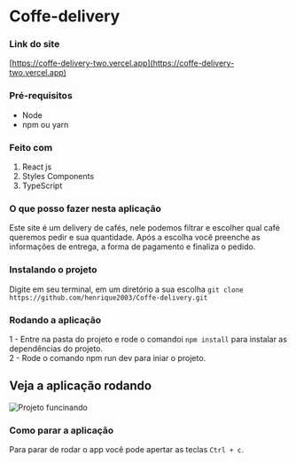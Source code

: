 # Coffe-delivery

### Link do site
[https://coffe-delivery-two.vercel.app](https://coffe-delivery-two.vercel.app)

### Pré-requisitos

* Node
* npm ou yarn

### Feito com

1. React js<br />
2. Styles Components<br />
3. TypeScript<br />

### O que posso fazer nesta aplicação

Este site é um delivery de cafés, nele podemos filtrar e escolher qual café queremos pedir e sua quantidade. Após a escolha você preenche as informações de entrega, a forma de pagamento e finaliza o pedido.

### Instalando o projeto

Digite em seu terminal, em um diretório a sua escolha `git clone https://github.com/henrique2003/Coffe-delivery.git`<br/>

### Rodando a aplicação

1 - Entre na pasta do projeto e rode o comandoi `npm install` para instalar as dependências do projeto.<br />
2 - Rode o comando npm run dev para iniar o projeto.<br />

## Veja a aplicação rodando

![Projeto funcinando](https://github.com/henrique2003/Coffe-delivery/blob/master/src/assets/video.gif)

### Como parar a aplicação

Para parar de rodar o app você pode apertar as teclas `Ctrl + c`.
